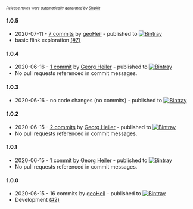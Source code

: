<sup><sup>*Release notes were automatically generated by [Shipkit](http://shipkit.org/)*</sup></sup>

#### 1.0.5
 - 2020-07-11 - [7 commits](https://github.com/geoHeil/streaming-reference/compare/v1.0.4...v1.0.5) by [geoHeil](https://github.com/geoHeil) - published to [![Bintray](https://img.shields.io/badge/Bintray-1.0.5-green.svg)](https://bintray.com/geoheil/playground/streaming-reference/1.0.5)
 - basic flink exploration [(#7)](https://github.com/geoHeil/streaming-reference/pull/7)

#### 1.0.4
 - 2020-06-16 - [1 commit](https://github.com/geoHeil/streaming-reference/compare/v1.0.3...v1.0.4) by [Georg Heiler](https://github.com/geoHeil) - published to [![Bintray](https://img.shields.io/badge/Bintray-1.0.4-green.svg)](https://bintray.com/geoheil/playground/streaming-reference/1.0.4)
 - No pull requests referenced in commit messages.

#### 1.0.3
 - 2020-06-16 - no code changes (no commits) - published to [![Bintray](https://img.shields.io/badge/Bintray-1.0.3-green.svg)](https://bintray.com/geoheil/playground/streaming-reference/1.0.3)

#### 1.0.2
 - 2020-06-15 - [2 commits](https://github.com/geoHeil/streaming-reference/compare/v1.0.1...v1.0.2) by [Georg Heiler](https://github.com/geoHeil) - published to [![Bintray](https://img.shields.io/badge/Bintray-1.0.2-green.svg)](https://bintray.com/geoheil/playground/streaming-reference/1.0.2)
 - No pull requests referenced in commit messages.

#### 1.0.1
 - 2020-06-15 - [1 commit](https://github.com/geoHeil/streaming-reference/compare/v1.0.0...v1.0.1) by [Georg Heiler](https://github.com/geoHeil) - published to [![Bintray](https://img.shields.io/badge/Bintray-1.0.1-green.svg)](https://bintray.com/geoheil/playground/streaming-reference/1.0.1)
 - No pull requests referenced in commit messages.

#### 1.0.0
 - 2020-06-15 - 16 commits by [geoHeil](https://github.com/geoHeil) - published to [![Bintray](https://img.shields.io/badge/Bintray-1.0.0-green.svg)](https://bintray.com/streaming-reference/playground/maven/1.0.0)
 - Development [(#2)](https://github.com/geoHeil/streaming-reference/pull/2)

